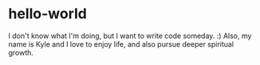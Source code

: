 # hello-world
I don't know what I'm doing, but I want to write code someday. :)
Also, my name is Kyle and I love to enjoy life, and also pursue deeper spiritual growth. 
